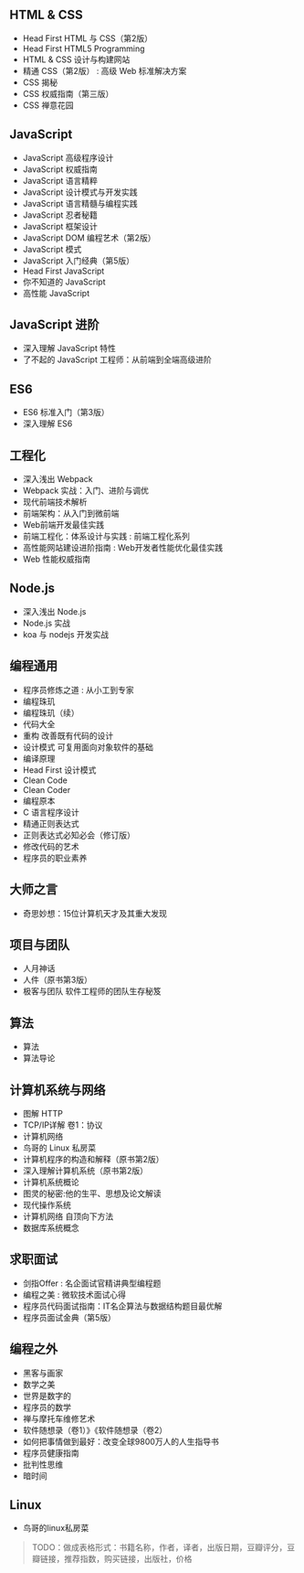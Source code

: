 ## HTML & CSS
- Head First HTML 与 CSS（第2版）
- Head First HTML5 Programming
- HTML & CSS 设计与构建网站
- 精通 CSS（第2版） : 高级 Web 标准解决方案
- CSS 揭秘
- CSS 权威指南（第三版）
- CSS 禅意花园

## JavaScript
- JavaScript 高级程序设计
- JavaScript 权威指南
- JavaScript 语言精粹
- JavaScript 设计模式与开发实践
- JavaScript 语言精髓与编程实践
- JavaScript 忍者秘籍
- JavaScript 框架设计
- JavaScript DOM 编程艺术（第2版）
- JavaScript 模式
- JavaScript 入门经典（第5版）
- Head First JavaScript
- 你不知道的 JavaScript
- 高性能 JavaScript

## JavaScript 进阶
- 深入理解 JavaScript 特性
- 了不起的 JavaScript 工程师：从前端到全端高级进阶

## ES6
- ES6 标准入门（第3版）
- 深入理解 ES6

## 工程化
- 深入浅出 Webpack
- Webpack 实战：入门、进阶与调优
- 现代前端技术解析
- 前端架构：从入门到微前端
- Web前端开发最佳实践
- 前端工程化：体系设计与实践 : 前端工程化系列
- 高性能网站建设进阶指南 : Web开发者性能优化最佳实践
- Web 性能权威指南

## Node.js
- 深入浅出 Node.js
- Node.js 实战
- koa 与 nodejs 开发实战

## 编程通用
- 程序员修炼之道 : 从小工到专家
- 编程珠玑
- 编程珠玑（续）
- 代码大全
- 重构 改善既有代码的设计
- 设计模式 可复用面向对象软件的基础
- 编译原理
- Head First 设计模式
- Clean Code
- Clean Coder
- 编程原本
- C 语言程序设计
- 精通正则表达式
- 正则表达式必知必会（修订版）
- 修改代码的艺术
- 程序员的职业素养

## 大师之言
- 奇思妙想：15位计算机天才及其重大发现

## 项目与团队
- 人月神话
- 人件（原书第3版）
- 极客与团队 软件工程师的团队生存秘笈

## 算法
- 算法
- 算法导论

## 计算机系统与网络
- 图解 HTTP
- TCP/IP详解 卷1：协议
- 计算机网络
- 鸟哥的 Linux 私房菜
- 计算机程序的构造和解释（原书第2版）
- 深入理解计算机系统（原书第2版）
- 计算机系统概论
- 图灵的秘密:他的生平、思想及论文解读
- 现代操作系统
- 计算机网络 自顶向下方法
- 数据库系统概念

## 求职面试
- 剑指Offer : 名企面试官精讲典型编程题
- 编程之美 : 微软技术面试心得
- 程序员代码面试指南：IT名企算法与数据结构题目最优解
- 程序员面试金典（第5版）

## 编程之外
- 黑客与画家
- 数学之美
- 世界是数字的
- 程序员的数学
- 禅与摩托车维修艺术
- 软件随想录（卷1）》《软件随想录（卷2）
- 如何把事情做到最好：改变全球9800万人的人生指导书
- 程序员健康指南
- 批判性思维
- 暗时间

## Linux
- 鸟哥的linux私房菜

> TODO：做成表格形式：书籍名称，作者，译者，出版日期，豆瓣评分，豆瓣链接，推荐指数，购买链接，出版社，价格
